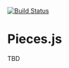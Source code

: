 [![Build Status](https://travis-ci.org/pieces-js/pieces.svg)](https://travis-ci.org/pieces-js/pieces)

# Pieces.js
TBD   



